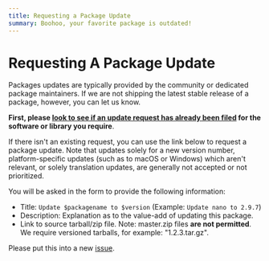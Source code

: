 ```yaml
---
title: Requesting a Package Update
summary: Boohoo, your favorite package is outdated!
---
```


# Requesting A Package Update

Packages updates are typically provided by the community or dedicated package maintainers. If we are not shipping the latest stable release of a package, however, you can let us know.

**First, please [look to see if an update request has already been filed](https://github.com/getsolus/packages/labels/Package%20Request) for the software or library you require**.

If there isn't an existing request, you can use the link below to request a package update. Note that updates solely for a new version number, platform-specific updates (such as to macOS or Windows) which aren't relevant, or solely translation updates, are generally not accepted or not prioritized.

You will be asked in the form to provide the following information:

- Title: `Update $packagename to $version` (Example: `Update nano to 2.9.7`)
- Description: Explanation as to the value-add of updating this package.
- Link to source tarball/zip file. Note: master.zip files **are not permitted**. We require versioned tarballs, for example: "1.2.3.tar.gz".

Please put this into a new [issue](https://github.com/getsolus/packages/issues/new?assignees=&labels=Package+Request&projects=&template=request-package-update.yaml).

